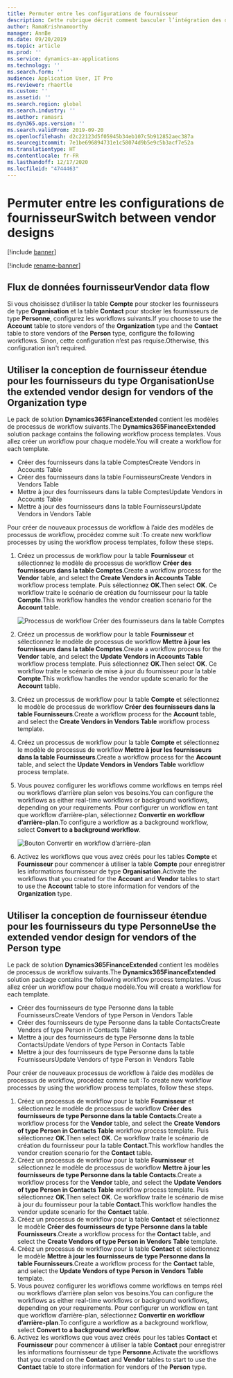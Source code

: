 ```yaml
---
title: Permuter entre les configurations de fournisseur
description: Cette rubrique décrit comment basculer l’intégration des données fournisseur entre les applications Finance and Operations et Dataverse.
author: RamaKrishnamoorthy
manager: AnnBe
ms.date: 09/20/2019
ms.topic: article
ms.prod: ''
ms.service: dynamics-ax-applications
ms.technology: ''
ms.search.form: ''
audience: Application User, IT Pro
ms.reviewer: rhaertle
ms.custom: ''
ms.assetid: ''
ms.search.region: global
ms.search.industry: ''
ms.author: ramasri
ms.dyn365.ops.version: ''
ms.search.validFrom: 2019-09-20
ms.openlocfilehash: d2c22123d5f05945b34eb107c5b912852aec387a
ms.sourcegitcommit: 7e1be696894731e1c58074d9b5e9c5b3acf7e52a
ms.translationtype: HT
ms.contentlocale: fr-FR
ms.lasthandoff: 12/17/2020
ms.locfileid: "4744463"
---
```

# <a name="switch-between-vendor-designs"></a><span data-ttu-id="b3c88-103">Permuter entre les configurations de fournisseur</span><span class="sxs-lookup"><span data-stu-id="b3c88-103">Switch between vendor designs</span></span>

[!include [banner](../../includes/banner.md)]

[!include [rename-banner](~/includes/cc-data-platform-banner.md)]



## <a name="vendor-data-flow"></a><span data-ttu-id="b3c88-104">Flux de données fournisseur</span><span class="sxs-lookup"><span data-stu-id="b3c88-104">Vendor data flow</span></span> 

<span data-ttu-id="b3c88-105">Si vous choisissez d’utiliser la table **Compte** pour stocker les fournisseurs de type **Organisation** et la table **Contact** pour stocker les fournisseurs de type **Personne**, configurez les workflows suivants.</span><span class="sxs-lookup"><span data-stu-id="b3c88-105">If you choose to use the **Account** table to store vendors of the **Organization** type and the **Contact** table to store vendors of the **Person** type, configure the following workflows.</span></span> <span data-ttu-id="b3c88-106">Sinon, cette configuration n’est pas requise.</span><span class="sxs-lookup"><span data-stu-id="b3c88-106">Otherwise, this configuration isn't required.</span></span>

## <a name="use-the-extended-vendor-design-for-vendors-of-the-organization-type"></a><span data-ttu-id="b3c88-107">Utiliser la conception de fournisseur étendue pour les fournisseurs du type Organisation</span><span class="sxs-lookup"><span data-stu-id="b3c88-107">Use the extended vendor design for vendors of the Organization type</span></span>

<span data-ttu-id="b3c88-108">Le pack de solution **Dynamics365FinanceExtended** contient les modèles de processus de workflow suivants.</span><span class="sxs-lookup"><span data-stu-id="b3c88-108">The **Dynamics365FinanceExtended** solution package contains the following workflow process templates.</span></span> <span data-ttu-id="b3c88-109">Vous allez créer un workflow pour chaque modèle.</span><span class="sxs-lookup"><span data-stu-id="b3c88-109">You will create a workflow for each template.</span></span>

+ <span data-ttu-id="b3c88-110">Créer des fournisseurs dans la table Comptes</span><span class="sxs-lookup"><span data-stu-id="b3c88-110">Create Vendors in Accounts Table</span></span>
+ <span data-ttu-id="b3c88-111">Créer des fournisseurs dans la table Fournisseurs</span><span class="sxs-lookup"><span data-stu-id="b3c88-111">Create Vendors in Vendors Table</span></span>
+ <span data-ttu-id="b3c88-112">Mettre à jour des fournisseurs dans la table Comptes</span><span class="sxs-lookup"><span data-stu-id="b3c88-112">Update Vendors in Accounts Table</span></span>
+ <span data-ttu-id="b3c88-113">Mettre à jour des fournisseurs dans la table Fournisseurs</span><span class="sxs-lookup"><span data-stu-id="b3c88-113">Update Vendors in Vendors Table</span></span>

<span data-ttu-id="b3c88-114">Pour créer de nouveaux processus de workflow à l’aide des modèles de processus de workflow, procédez comme suit :</span><span class="sxs-lookup"><span data-stu-id="b3c88-114">To create new workflow processes by using the workflow process templates, follow these steps.</span></span>

1. <span data-ttu-id="b3c88-115">Créez un processus de workflow pour la table **Fournisseur** et sélectionnez le modèle de processus de workflow **Créer des fournisseurs dans la table Comptes**.</span><span class="sxs-lookup"><span data-stu-id="b3c88-115">Create a workflow process for the **Vendor** table, and select the **Create Vendors in Accounts Table** workflow process template.</span></span> <span data-ttu-id="b3c88-116">Puis sélectionnez **OK**.</span><span class="sxs-lookup"><span data-stu-id="b3c88-116">Then select **OK**.</span></span> <span data-ttu-id="b3c88-117">Ce workflow traite le scénario de création du fournisseur pour la table **Compte**.</span><span class="sxs-lookup"><span data-stu-id="b3c88-117">This workflow handles the vendor creation scenario for the **Account** table.</span></span>

    ![Processus de workflow Créer des fournisseurs dans la table Comptes](media/create_process.png)

2. <span data-ttu-id="b3c88-119">Créez un processus de workflow pour la table **Fournisseur** et sélectionnez le modèle de processus de workflow **Mettre à jour les fournisseurs dans la table Comptes**.</span><span class="sxs-lookup"><span data-stu-id="b3c88-119">Create a workflow process for the **Vendor** table, and select the **Update Vendors in Accounts Table** workflow process template.</span></span> <span data-ttu-id="b3c88-120">Puis sélectionnez **OK**.</span><span class="sxs-lookup"><span data-stu-id="b3c88-120">Then select **OK**.</span></span> <span data-ttu-id="b3c88-121">Ce workflow traite le scénario de mise à jour du fournisseur pour la table **Compte**.</span><span class="sxs-lookup"><span data-stu-id="b3c88-121">This workflow handles the vendor update scenario for the **Account** table.</span></span>
3. <span data-ttu-id="b3c88-122">Créez un processus de workflow pour la table **Compte** et sélectionnez le modèle de processus de workflow **Créer des fournisseurs dans la table Fournisseurs**.</span><span class="sxs-lookup"><span data-stu-id="b3c88-122">Create a workflow process for the **Account** table, and select the **Create Vendors in Vendors Table** workflow process template.</span></span>
4. <span data-ttu-id="b3c88-123">Créez un processus de workflow pour la table **Compte** et sélectionnez le modèle de processus de workflow **Mettre à jour les fournisseurs dans la table Fournisseurs**.</span><span class="sxs-lookup"><span data-stu-id="b3c88-123">Create a workflow process for the **Account** table, and select the **Update Vendors in Vendors Table** workflow process template.</span></span>
5. <span data-ttu-id="b3c88-124">Vous pouvez configurer les workflows comme workflows en temps réel ou workflows d’arrière plan selon vos besoins.</span><span class="sxs-lookup"><span data-stu-id="b3c88-124">You can configure the workflows as either real-time workflows or background workflows, depending on your requirements.</span></span> <span data-ttu-id="b3c88-125">Pour configurer un workflow en tant que workflow d’arrière-plan, sélectionnez **Convertir en workflow d’arrière-plan**.</span><span class="sxs-lookup"><span data-stu-id="b3c88-125">To configure a workflow as a background workflow, select **Convert to a background workflow**.</span></span>

    ![Bouton Convertir en workflow d’arrière-plan](media/background_workflow.png)

6. <span data-ttu-id="b3c88-127">Activez les workflows que vous avez créés pour les tables **Compte** et **Fournisseur** pour commencer à utiliser la table **Compte** pour enregistrer les informations fournisseur de type **Organisation**.</span><span class="sxs-lookup"><span data-stu-id="b3c88-127">Activate the workflows that you created for the **Account** and **Vendor** tables to start to use the **Account** table to store information for vendors of the **Organization** type.</span></span>

## <a name="use-the-extended-vendor-design-for-vendors-of-the-person-type"></a><span data-ttu-id="b3c88-128">Utiliser la conception de fournisseur étendue pour les fournisseurs du type Personne</span><span class="sxs-lookup"><span data-stu-id="b3c88-128">Use the extended vendor design for vendors of the Person type</span></span>

<span data-ttu-id="b3c88-129">Le pack de solution **Dynamics365FinanceExtended** contient les modèles de processus de workflow suivants.</span><span class="sxs-lookup"><span data-stu-id="b3c88-129">The **Dynamics365FinanceExtended** solution package contains the following workflow process templates.</span></span> <span data-ttu-id="b3c88-130">Vous allez créer un workflow pour chaque modèle.</span><span class="sxs-lookup"><span data-stu-id="b3c88-130">You will create a workflow for each template.</span></span>

+ <span data-ttu-id="b3c88-131">Créer des fournisseurs de type Personne dans la table Fournisseurs</span><span class="sxs-lookup"><span data-stu-id="b3c88-131">Create Vendors of type Person in Vendors Table</span></span>
+ <span data-ttu-id="b3c88-132">Créer des fournisseurs de type Personne dans la table Contacts</span><span class="sxs-lookup"><span data-stu-id="b3c88-132">Create Vendors of type Person in Contacts Table</span></span>
+ <span data-ttu-id="b3c88-133">Mettre à jour des fournisseurs de type Personne dans la table Contacts</span><span class="sxs-lookup"><span data-stu-id="b3c88-133">Update Vendors of type Person in Contacts Table</span></span>
+ <span data-ttu-id="b3c88-134">Mettre à jour des fournisseurs de type Personne dans la table Fournisseurs</span><span class="sxs-lookup"><span data-stu-id="b3c88-134">Update Vendors of type Person in Vendors Table</span></span>

<span data-ttu-id="b3c88-135">Pour créer de nouveaux processus de workflow à l’aide des modèles de processus de workflow, procédez comme suit :</span><span class="sxs-lookup"><span data-stu-id="b3c88-135">To create new workflow processes by using the workflow process templates, follow these steps.</span></span>

1. <span data-ttu-id="b3c88-136">Créez un processus de workflow pour la table **Fournisseur** et sélectionnez le modèle de processus de workflow **Créer des fournisseurs de type Personne dans la table Contacts**.</span><span class="sxs-lookup"><span data-stu-id="b3c88-136">Create a workflow process for the **Vendor** table, and select the **Create Vendors of type Person in Contacts Table** workflow process template.</span></span> <span data-ttu-id="b3c88-137">Puis sélectionnez **OK**.</span><span class="sxs-lookup"><span data-stu-id="b3c88-137">Then select **OK**.</span></span> <span data-ttu-id="b3c88-138">Ce workflow traite le scénario de création du fournisseur pour la table **Contact**.</span><span class="sxs-lookup"><span data-stu-id="b3c88-138">This workflow handles the vendor creation scenario for the **Contact** table.</span></span>
2. <span data-ttu-id="b3c88-139">Créez un processus de workflow pour la table **Fournisseur** et sélectionnez le modèle de processus de workflow **Mettre à jour les fournisseurs de type Personne dans la table Contacts**.</span><span class="sxs-lookup"><span data-stu-id="b3c88-139">Create a workflow process for the **Vendor** table, and select the **Update Vendors of type Person in Contacts Table** workflow process template.</span></span> <span data-ttu-id="b3c88-140">Puis sélectionnez **OK**.</span><span class="sxs-lookup"><span data-stu-id="b3c88-140">Then select **OK**.</span></span> <span data-ttu-id="b3c88-141">Ce workflow traite le scénario de mise à jour du fournisseur pour la table **Contact**.</span><span class="sxs-lookup"><span data-stu-id="b3c88-141">This workflow handles the vendor update scenario for the **Contact** table.</span></span>
3. <span data-ttu-id="b3c88-142">Créez un processus de workflow pour la table **Contact** et sélectionnez le modèle **Créer des fournisseurs de type Personne dans la table Fournisseurs**.</span><span class="sxs-lookup"><span data-stu-id="b3c88-142">Create a workflow process for the **Contact** table, and select the **Create Vendors of type Person in Vendors Table** template.</span></span>
4. <span data-ttu-id="b3c88-143">Créez un processus de workflow pour la table **Contact** et sélectionnez le modèle **Mettre à jour les fournisseurs de type Personne dans la table Fournisseurs**.</span><span class="sxs-lookup"><span data-stu-id="b3c88-143">Create a workflow process for the **Contact** table, and select the **Update Vendors of type Person in Vendors Table** template.</span></span>
5. <span data-ttu-id="b3c88-144">Vous pouvez configurer les workflows comme workflows en temps réel ou workflows d’arrière plan selon vos besoins.</span><span class="sxs-lookup"><span data-stu-id="b3c88-144">You can configure the workflows as either real-time workflows or background workflows, depending on your requirements.</span></span> <span data-ttu-id="b3c88-145">Pour configurer un workflow en tant que workflow d’arrière-plan, sélectionnez **Convertir en workflow d’arrière-plan**.</span><span class="sxs-lookup"><span data-stu-id="b3c88-145">To configure a workflow as a background workflow, select **Convert to a background workflow**.</span></span>
6. <span data-ttu-id="b3c88-146">Activez les workflows que vous avez créés pour les tables **Contact** et **Fournisseur** pour commencer à utiliser la table **Contact** pour enregistrer les informations fournisseur de type **Personne**.</span><span class="sxs-lookup"><span data-stu-id="b3c88-146">Activate the workflows that you created on the **Contact** and **Vendor** tables to start to use the **Contact** table to store information for vendors of the **Person** type.</span></span>
